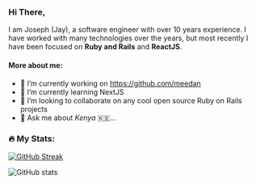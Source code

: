 ### Hi There, 

I am Joseph (Jay), a software engineer with over 10 years experience. I have worked with many technologies over the years,
but most recently I have been focused on **Ruby and Rails** and **ReactJS**.

#### More about me:

- 🔭 I’m currently working on https://github.com/meedan
- 🌱 I’m currently learning NextJS
- 👯 I’m looking to collaborate on any cool open source Ruby on Rails projects
- 💬 Ask me about *Kenya* 🇰🇪...

  
### 🔥 My Stats:

[![GitHub Streak](https://github-readme-streak-stats.herokuapp.com/?user=jayjay-w)](https://git.io/streak-stats)

![GitHub stats](https://github-readme-stats-eight-theta.vercel.app/api?username=jayjay-w&show_icons=true&include_all_commits=true&count_private=true)
